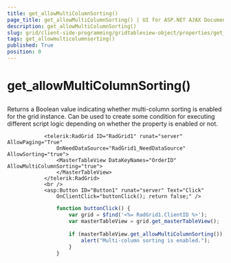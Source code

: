 ```yaml
---
title: get_allowMultiColumnSorting()
page_title: get_allowMultiColumnSorting() | UI for ASP.NET AJAX Documentation
description: get_allowMultiColumnSorting()
slug: grid/client-side-programming/gridtableview-object/properties/get_allowmulticolumnsorting()
tags: get_allowmulticolumnsorting()
published: True
position: 0
---
```


# get_allowMultiColumnSorting()



## 

Returns a Boolean value indicating whether multi-column sorting is enabled for the grid instance. Can be used to create some condition for executing different script logic depending on whether the property is enabled or not.

````ASPNET
	        <telerik:RadGrid ID="RadGrid1" runat="server" AllowPaging="True"
	            OnNeedDataSource="RadGrid1_NeedDataSource" AllowSorting="true">
	            <MasterTableView DataKeyNames="OrderID" AllowMultiColumnSorting="true">
	            </MasterTableView>
	        </telerik:RadGrid>
	        <br />
	        <asp:Button ID="Button1" runat="server" Text="Click"
	            OnClientClick="buttonClick(); return false;" />
````



````JavaScript
	            function buttonClick() {
	                var grid = $find('<%= RadGrid1.ClientID %>');
	                var masterTableView = grid.get_masterTableView();
	
	                if (masterTableView.get_allowMultiColumnSorting()) {
	                    alert("Multi-column sorting is enabled.");
	                }
	            }
````


